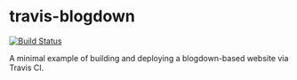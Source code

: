 # travis-blogdown

[![Build Status](https://travis-ci.org/yihui/travis-blogdown.svg?branch=master)](https://travis-ci.org/yihui/travis-blogdown)

A minimal example of building and deploying a blogdown-based website via Travis CI.
